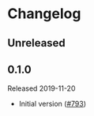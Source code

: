 # Changelog

## Unreleased

## 0.1.0
Released 2019-11-20

- Initial version
  ([#793](https://github.com/census-instrumentation/opencensus-python/pull/793))
